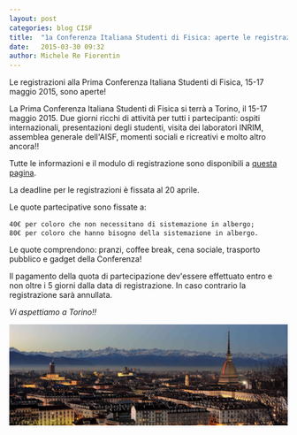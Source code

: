 ```yaml
---
layout: post
categories: blog CISF
title:  "1a Conferenza Italiana Studenti di Fisica: aperte le registrazioni"
date:   2015-03-30 09:32
author: Michele Re Fiorentin
---
```


Le registrazioni alla Prima Conferenza Italiana Studenti di Fisica, 15-17 maggio 2015, sono aperte!

La Prima Conferenza Italiana Studenti di Fisica si terrà a Torino, il 15-17 maggio 2015. Due giorni ricchi di attività per tutti i partecipanti: ospiti internazionali, presentazioni degli studenti, visita dei laboratori INRIM, assemblea generale dell'AISF, momenti sociali e ricreativi e molto altro ancora!!

Tutte le informazioni e il modulo di registrazione sono disponibili a [questa pagina](http://www.ai-sf.it/cisf).

La deadline per le registrazioni è fissata al 20 aprile.

Le quote partecipative sono fissate a:

    40€ per coloro che non necessitano di sistemazione in albergo;
    80€ per coloro che hanno bisogno della sistemazione in albergo.

Le quote comprendono: pranzi, coffee break, cena sociale, trasporto pubblico e gadget della Conferenza! 

Il pagamento della quota di partecipazione dev'essere effettuato entro e non oltre i 5 giorni dalla data di registrazione. In caso contrario la registrazione sarà annullata.

*Vi aspettiamo a Torino!!*

![](/img/blog/torino2.jpg)
